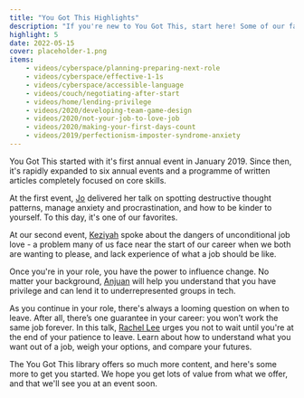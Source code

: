 ```yaml
---
title: "You Got This Highlights"
description: "If you're new to You Got This, start here! Some of our favorite content from throughout the years."
highlight: 5
date: 2022-05-15
cover: placeholder-1.png
items:
    - videos/cyberspace/planning-preparing-next-role
    - videos/cyberspace/effective-1-1s
    - videos/cyberspace/accessible-language
    - videos/couch/negotiating-after-start
    - videos/home/lending-privilege
    - videos/2020/developing-team-game-design
    - videos/2020/not-your-job-to-love-job
    - videos/2020/making-your-first-days-count
    - videos/2019/perfectionism-imposter-syndrome-anxiety
---
```


You Got This started with it's first annual event in January 2019. Since then, it's rapidly expanded to six annual events and a programme of written articles completely focused on core skills.

At the first event, [Jo](/people/jo-franchetti) delivered her talk on spotting destructive thought patterns, manage anxiety and procrastination, and how to be kinder to yourself. To this day, it's one of our favorites.

<library-item path="videos/2019/perfectionism-imposter-syndrome-anxiety"></library-item>

At our second event, [Keziyah](/people/keziyah-lewis) spoke about the dangers of unconditional job love - a problem many of us face near the start of our career when we both are wanting to please, and lack experience of what a job should be like.

<library-item path="videos/2020/not-your-job-to-love-job"></library-item>

Once you're in your role, you have the power to influence change. No matter your background, [Anjuan](/people/anjuan-simmons) will help you understand that you have privilege and can lend it to underrepresented groups in tech.

<library-item path="videos/home/lending-privilege"></library-item>

As you continue in your role, there's always a looming question on when to leave. After all, there’s one guarantee in your career: you won’t work the same job forever. In this talk, [Rachel Lee](/people/rachel-lee-nabors) urges you not to wait until you're at the end of your patience to leave. Learn about how to understand what you want out of a job, weigh your options, and compare your futures.

<library-item path="videos/cyberspace/planning-preparing-next-role"></library-item>

The You Got This library offers so much more content, and here's some more to get you started. We hope you get lots of value from what we offer, and that we'll see you at an event soon.
